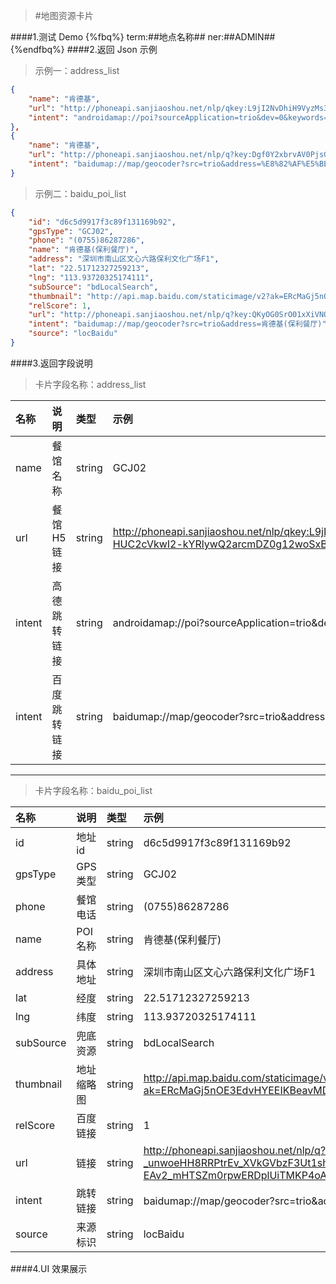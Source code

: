 >#地图资源卡片


####1.测试 Demo
{%fbq%}
term:##地点名称##
ner:##ADMIN##
{%endfbq%}
####2.返回 Json 示例
>示例一：address_list

```json
{
    "name": "肯德基",
    "url": "http://phoneapi.sanjiaoshou.net/nlp/qkey:L9jI2NvDhiH9VyzMs3BTSDg_x5ueFGYOXELOAckkUQkZ1ib0p03XqZK00dzxrvi8tP1vm5c06DryDUF-HUC2cVkwI2-kYRlywQ2arcmDZ0g12woSxB9_JYEZlw5Da_czDHBdHG9VsRs=",
    "intent": "androidamap://poi?sourceApplication=trio&dev=0&keywords=%E8%82%AF%E5%BE%B7%E5%9F%BA"
},
{
    "name": "肯德基",
    "url": "http://phoneapi.sanjiaoshou.net/nlp/q?key:Dgf0Y2xbrvAV0PjsGUg82a_KC9JVt_YYVcyAPzo_O1nu0w2BigEm-1DYgrh116PDButxCMIqwqRtqEE2y4t5XFTg_IMO2DvfEr1-tkuUAX16kMwdFsEWELeFpwUF-CP1MBO1h_TcA3coFXsCF7S68LEgunV8tV3mQgGn3mX7GJI=",
    "intent": "baidumap://map/geocoder?src=trio&address=%E8%82%AF%E5%BE%B7%E5%9F%BA"
}
```

>示例二：baidu_poi_list

```json
{
    "id": "d6c5d9917f3c89f131169b92",
    "gpsType": "GCJ02",
    "phone": "(0755)86287286",
    "name": "肯德基(保利餐厅)",
    "address": "深圳市南山区文心六路保利文化广场F1",
    "lat": "22.51712327259213",
    "lng": "113.93720325174111",
    "subSource": "bdLocalSearch",
    "thumbnail": "http://api.map.baidu.com/staticimage/v2?ak=ERcMaGj5nOE3EdvHYEEIKBeavMDpEkex&mcode=666666&width=480&height=360&zoom=18&center=113.943755,22.522782&markers=113.943755,22.522782",
    "relScore": 1,
    "url": "http://phoneapi.sanjiaoshou.net/nlp/q?key:QKyOG0SrO01xXiVNO2x80LCED-FjiEE8n0ICBZHZzE-fDjNgTdXweeByT99Itmq-Ic-PmHQJtX30jR6mbd4H-_unwoeHH8RRPtrEv_XVkGVbzF3Ut1shf9XRFwnNykeF8TwzKnS_XnlEmC_XBj1sTi7DWuw3NhrMpRcdi3dPI0_VSn-EAv2_mHTSZm0rpwERDplUiTMKP4oAvS9FecZKaTAWyvCgUjmbNe7rNRGB4f4pQQ5BGaFD5NJop7UFDzMMbUtvDCp4gouLmKPm-UNr2g==",
    "intent": "baidumap://map/geocoder?src=trio&address=肯德基(保利餐厅)",
    "source": "locBaidu"
}
```


####3.返回字段说明

>卡片字段名称：address_list

|名称|说明|类型|示例|
|:---|:---|:---|:---|
|name|餐馆名称|string|GCJ02|
|url|餐馆H5链接|string|http://phoneapi.sanjiaoshou.net/nlp/qkey:L9jI2NvDhiH9VyzMs3BTSDg_x5ueFGYOXELOAckkUQkZ1ib0p03XqZK00dzxrvi8tP1vm5c06DryDUF-HUC2cVkwI2-kYRlywQ2arcmDZ0g12woSxB9_JYEZlw5Da_czDHBdHG9VsRs=|
|intent|高德跳转链接|string|androidamap://poi?sourceApplication=trio&dev=0&keywords=%E8%82%AF%E5%BE%B7%E5%9F%BA|
|intent|百度跳转链接|string|baidumap://map/geocoder?src=trio&address=%E8%82%AF%E5%BE%B7%E5%9F%BA|
-----------------------------------------------------
>卡片字段名称：baidu_poi_list

|名称|说明|类型|示例|
|:---|:---|:---|:---|
|id|地址id|string|d6c5d9917f3c89f131169b92|
|gpsType|GPS类型|string|GCJ02|
|phone|餐馆电话|string|(0755)86287286|
|name|POI名称|string|肯德基(保利餐厅)|
|address|具体地址|string|深圳市南山区文心六路保利文化广场F1|
|lat|经度|string|22.51712327259213|
|lng|纬度|string|113.93720325174111|
|subSource|兜底资源|string|bdLocalSearch|
|thumbnail|地址缩略图|string|http://api.map.baidu.com/staticimage/v2?ak=ERcMaGj5nOE3EdvHYEEIKBeavMDpEkex&mcode=666666&width=480&height=360&zoom=18&center=113.943755,22.522782&markers=113.943755,22.522782|
|relScore|百度链接|string|1|
|url|链接|string|http://phoneapi.sanjiaoshou.net/nlp/q?key:QKyOG0SrO01xXiVNO2x80LCED-FjiEE8n0ICBZHZzE-fDjNgTdXweeByT99Itmq-Ic-PmHQJtX30jR6mbd4H-_unwoeHH8RRPtrEv_XVkGVbzF3Ut1shf9XRFwnNykeF8TwzKnS_XnlEmC_XBj1sTi7DWuw3NhrMpRcdi3dPI0_VSn-EAv2_mHTSZm0rpwERDplUiTMKP4oAvS9FecZKaTAWyvCgUjmbNe7rNRGB4f4pQQ5BGaFD5NJop7UFDzMMbUtvDCp4gouLmKPm-UNr2g==|
|intent|跳转链接|string|baidumap://map/geocoder?src=trio&address=肯德基(保利餐厅)|
|source|来源标识|string|locBaidu|


####4.UI 效果展示


